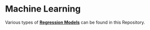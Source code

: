 # Machine Learning
Various types of <b><u>Regression Models</b></u> can be found in this Repository.
